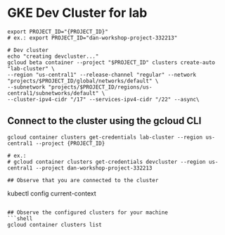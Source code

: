 # GKE Dev Cluster for lab

```shell
export PROJECT_ID="{PROJECT_ID}"
# ex.: export PROJECT_ID="dan-workshop-project-332213"

# Dev cluster
echo "creating devcluster..."
gcloud beta container --project "$PROJECT_ID" clusters create-auto "lab-cluster" \
--region "us-central1" --release-channel "regular" --network "projects/$PROJECT_ID/global/networks/default" \
--subnetwork "projects/$PROJECT_ID/regions/us-central1/subnetworks/default" \
--cluster-ipv4-cidr "/17" --services-ipv4-cidr "/22" --async\
```

## Connect to the cluster using the gcloud CLI
```shell
gcloud container clusters get-credentials lab-cluster --region us-central1 --project {PROJECT_ID}

# ex.:
# gcloud container clusters get-credentials devcluster --region us-central1 --project dan-workshop-project-332213

## Observe that you are connected to the cluster
```
kubectl config current-context
```

## Observe the configured clusters for your machine
```shell
gcloud container clusters list 
```